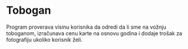 # Tobogan
Program proverava visinu korisnika da odredi da li sme na vožnju toboganom, izračunava cenu karte na osnovu godina i dodaje trošak za fotografiju ukoliko korisnik želi.
